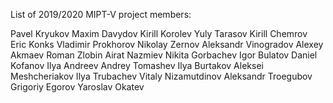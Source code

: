 List of 2019/2020 MIPT-V project members:

Pavel Kryukov
Maxim Davydov
Kirill Korolev
Yuly Tarasov
Kirill Chemrov
Eric Konks
Vladimir Prokhorov
Nikolay Zernov
Aleksandr Vinogradov
Alexey Akmaev
Roman Zlobin
Airat Nazmiev
Nikita Gorbachev
Igor Bulatov
Daniel Kofanov
Ilya Andreev
Andrey Tomashev
Ilya Burtakov
Aleksei Meshcheriakov
Ilya Trubachev
Vitaly Nizamutdinov
Aleksandr Troegubov
Grigoriy Egorov
Yaroslav Okatev
